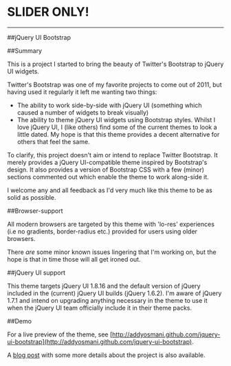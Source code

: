 # SLIDER ONLY!

------------

##jQuery UI Bootstrap

##Summary

This is a project I started to bring the beauty of Twitter's Bootstrap to jQuery UI widgets. 

Twitter's Bootstrap was one of my favorite projects to come out of 2011, but having used it regularly it left me wanting two things:

* The ability to work side-by-side with jQuery UI (something which caused a number of widgets to break visually)
* The ability to theme jQuery UI widgets using Bootstrap styles. Whilst I love jQuery UI, I (like others) find some of the current themes to look a little dated. My hope is that this theme provides a decent alternative for others that feel the same.

To clarify, this project doesn't aim or intend to replace Twitter Bootstrap. It merely provides a jQuery UI-compatible theme inspired by Bootstrap's design. It also provides a version of Bootstrap CSS with a few (minor) sections commented out which enable the theme to work along-side it.

I welcome any and all feedback as I'd very much like this theme to be as solid as possible.

##Browser-support

All modern browsers are targeted by this theme with 'lo-res' experiences (i.e no gradients, border-radius etc.) provided for users using older browsers. 

There *are* some minor known issues lingering that I'm working on, but the hope is that in time those will all get ironed out. 

##jQuery UI support

This theme targets jQuery UI 1.8.16 and the default version of jQuery included in the (current) jQuery UI builds (jQuery 1.6.2). I'm aware of jQuery 1.7.1 and intend on upgrading anything necessary in the theme to use it when the jQuery UI team officially include it in their theme packs.


##Demo

For a live preview of the theme, see [http://addyosmani.github.com/jquery-ui-bootstrap](http://addyosmani.github.com/jquery-ui-bootstrap).

A [blog post](http://addyosmani.com/blog/jquery-ui-bootstrap/) with some more details about the project is also available.
